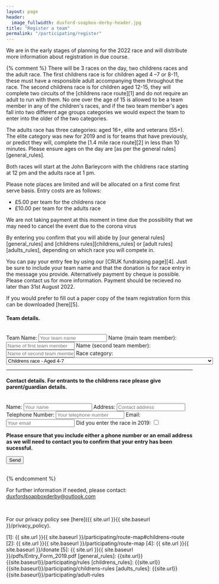 ```yaml
---
layout: page
header:
  image_fullwidth: duxford-soapbox-derby-header.jpg
title: "Register a team"
permalink: "/participating/register"
---
```


We are in the early stages of planning for the 2022 race and will distribute more information about registration in due course.

{% comment %}
There will be 3 races on the day, two childrens races and the adult race. The first childrens race is for children aged 4 –7 or 8-11, these must have a responsible adult accompanying them throughout the race. The second childrens race is for children aged 12-15, they will complete two circuits of the [childrens race route][1] and do not require an adult to run with them. No one over the age of 15 is allowed to be a team member in any of the children's races, and if the two team member's ages fall into two different age groups categories we would expect the team to enter into the older of the two categories. 

The adults race has three categories: aged 16+, elite and veterans (55+). The elite category was new for 2019 and is for teams that have previously, or predict they will, complete the [1.4 mile race route][2] in less than 10 minutes. Please ensure ages on the day are [as per the general rules][general_rules].

Both races will start at the John Barleycorn with the childrens race starting at 12 pm and the adults race at 1 pm.

Please note places are limited and will be allocated on a first come first serve basis. Entry costs are as follows: 

 * £5.00 per team for the childrens race
 * £10.00 per team for the adults race 

We are not taking payment at this moment in time due the possibility that we may need to cancel the event due to the corona virus

By entering you confirm that you will abide by [our general rules][general_rules] and [childrens rules][childrens_rules] or [adult rules][adults_rules], depending on which race you will compete in.

You can pay your entry fee by using our [CRUK fundraising page][4]. Just be sure to include your team name and that the donation is for race entry in the message you provide. Alternatively payment by cheque is possible. Please contact us for more information. Payment should be recieved no later than 31st August 2022.

If you would prefer to fill out a paper copy of the team registration form this can be downloaded [here][5].

<form name="register" method="POST" action="https://formspree.io/f/maylzqae">
	<h4>Team details.</h4>
	<br />
	Team Name: <input type ="text" name="teamName" placeholder="Your team name" required />
	Name (main team member): <input type ="text" name="memberOne" placeholder="Name of first team member" required />
	Name (second team member): <input type ="text" name="memberTwo" placeholder="Name of second team member" required />
	Race category: <select name="category" required>
		<option value="child4to7">
			Childrens race - Aged 4-7
		</option>
		<option value="child8to11">
			Childrens race - Aged 8-11
		</option>
		<option value="child12to15">
			Childrens race - Aged 12-15
		</option>
		<option value="adults">
			Adults race - aged 16+ 
		</option>
		<option value="elite">
			Adults race - elite, for teams expecting to complete the 1.4 mile course in under 10 minutes 
		</option>
		<option value="veterans">
			Adults race - veterans, 55+
		</option>
	</select>
	<hr />
	<h4>Contact details. For entrants to the childrens race please give parent/guardian details.</h4>
	<br />
	Name: <input type ="text" name="contact" placeholder="Your name" required />
	Address: <input type ="text" name="address" placeholder="Contact address" required />
	Telephone Number: <input type ="text" name="phone" placeholder="Your telephone number" required />
	Email: <input type="email" name="_replyto" placeholder="Your email" required />
	Did you enter the race in 2019: <input type="checkbox" name="previousCompetitor" value="previous" />
	<br />
	<p style="font-weight:bold;"> Please ensure that you include either a phone number or an email address as we will need to contact you to confirm that your entry has been sucessful.</p>
	<input type="submit" value="Send" />
	<input type="hidden" name="_next" value="{{ site.url | append: site.baseurl | append: '/participating/entry-request-submitted' }}" />
	<input type="hidden" name="_subject" value="Team registration from website." />
	<input type="text" name="_gotcha" style="display:none" />
</form>
<br />
{% endcomment %}


For further information if needed, please contact: [duxfordsoapboxderby@outlook.com](mailto:duxfordsoapboxderby@outlook.com)

<br />

For our privacy policy see [here]({{ site.url }}{{ site.baseurl }}/privacy_policy). 

[1]: {{ site.url }}{{ site.baseurl }}/participating/route-map#childrens-route
[2]: {{ site.url }}{{ site.baseurl }}/participating/route-map 
[4]: {{ site.url }}{{ site.baseurl }}/donate
[5]: {{ site.url }}{{ site.baseurl }}/pdfs/Entry_Form_2019.pdf
[general_rules]: {{site.url}}{{site.baseurl}}/participating/rules
[childrens_rules]: {{site.url}}{{site.baseurl}}/participating/childrens-rules
[adults_rules]: {{site.url}}{{site.baseurl}}/participating/adult-rules
